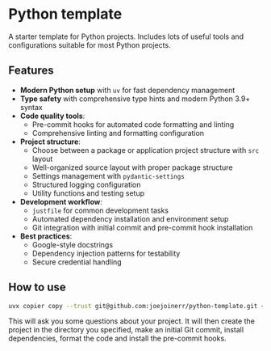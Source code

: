 # Python template

A starter template for Python projects. Includes lots of useful tools and
configurations suitable for most Python projects.

## Features

- **Modern Python setup** with `uv` for fast dependency management
- **Type safety** with comprehensive type hints and modern Python 3.9+ syntax
- **Code quality tools**:
  - Pre-commit hooks for automated code formatting and linting
  - Comprehensive linting and formatting configuration
- **Project structure**:
  - Choose between a package or application project structure with `src` layout
  - Well-organized source layout with proper package structure
  - Settings management with `pydantic-settings`
  - Structured logging configuration
  - Utility functions and testing setup
- **Development workflow**:
  - `justfile` for common development tasks
  - Automated dependency installation and environment setup
  - Git integration with initial commit and pre-commit hook installation
- **Best practices**:
  - Google-style docstrings
  - Dependency injection patterns for testability
  - Secure credential handling

## How to use

```bash
uvx copier copy --trust git@github.com:joejoinerr/python-template.git <your-directory>
```

This will ask you some questions about your project. It will then create the
project in the directory you specified, make an initial Git commit, install
dependencies, format the code and install the pre-commit hooks.
